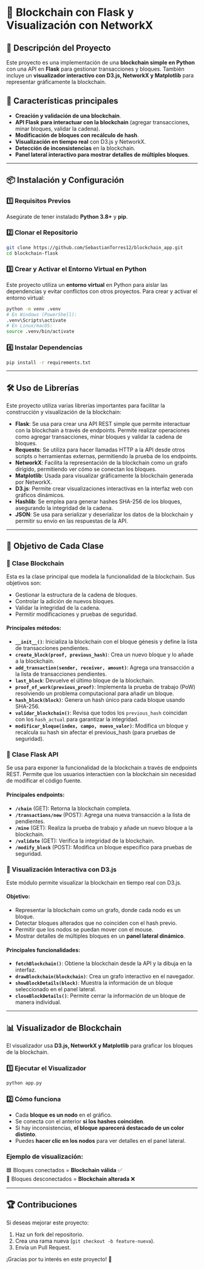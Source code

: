 # 📌 Blockchain con Flask y Visualización con NetworkX

## 📖 Descripción del Proyecto
Este proyecto es una implementación de una **blockchain simple en Python** con una API en **Flask** para gestionar transacciones y bloques. También incluye un **visualizador interactivo con D3.js, NetworkX y Matplotlib** para representar gráficamente la blockchain.

## 🚀 Características principales
- **Creación y validación de una blockchain**.
- **API Flask para interactuar con la blockchain** (agregar transacciones, minar bloques, validar la cadena).
- **Modificación de bloques con recálculo de hash**.
- **Visualización en tiempo real** con D3.js y NetworkX.
- **Detección de inconsistencias** en la blockchain.
- **Panel lateral interactivo para mostrar detalles de múltiples bloques**.

---

## 📦 Instalación y Configuración

### **1️⃣ Requisitos Previos**
Asegúrate de tener instalado **Python 3.8+** y **pip**.

### **2️⃣ Clonar el Repositorio**
```bash
git clone https://github.com/SebastianTorres12/blockchain_app.git
cd blockchain-flask
```

### **3️⃣ Crear y Activar el Entorno Virtual en Python**
Este proyecto utiliza un **entorno virtual** en Python para aislar las dependencias y evitar conflictos con otros proyectos. Para crear y activar el entorno virtual:
```bash
python -m venv .venv
# En Windows (PowerShell):
.venv\Scripts\activate
# En Linux/macOS:
source .venv/bin/activate
```

### **4️⃣ Instalar Dependencias**
```bash
pip install -r requirements.txt
```

---

## 🛠 Uso de Librerías
Este proyecto utiliza varias librerías importantes para facilitar la construcción y visualización de la blockchain:

- **Flask**: Se usa para crear una API REST simple que permite interactuar con la blockchain a través de endpoints. Permite realizar operaciones como agregar transacciones, minar bloques y validar la cadena de bloques.
- **Requests**: Se utiliza para hacer llamadas HTTP a la API desde otros scripts o herramientas externas, permitiendo la prueba de los endpoints.
- **NetworkX**: Facilita la representación de la blockchain como un grafo dirigido, permitiendo ver cómo se conectan los bloques.
- **Matplotlib**: Usada para visualizar gráficamente la blockchain generada por NetworkX.
- **D3.js**: Permite crear visualizaciones interactivas en la interfaz web con gráficos dinámicos.
- **Hashlib**: Se emplea para generar hashes SHA-256 de los bloques, asegurando la integridad de la cadena.
- **JSON**: Se usa para serializar y deserializar los datos de la blockchain y permitir su envío en las respuestas de la API.

---

## 🎯 Objetivo de Cada Clase

### **📌 Clase Blockchain**
Esta es la clase principal que modela la funcionalidad de la blockchain. Sus objetivos son:
- Gestionar la estructura de la cadena de bloques.
- Controlar la adición de nuevos bloques.
- Validar la integridad de la cadena.
- Permitir modificaciones y pruebas de seguridad.

#### **Principales métodos:**
- **`__init__()`**: Inicializa la blockchain con el bloque génesis y define la lista de transacciones pendientes.
- **`create_block(proof, previous_hash)`**: Crea un nuevo bloque y lo añade a la blockchain.
- **`add_transaction(sender, receiver, amount)`**: Agrega una transacción a la lista de transacciones pendientes.
- **`last_block`**: Devuelve el último bloque de la blockchain.
- **`proof_of_work(previous_proof)`**: Implementa la prueba de trabajo (PoW) resolviendo un problema computacional para añadir un bloque.
- **`hash_block(block)`**: Genera un hash único para cada bloque usando SHA-256.
- **`validar_blockchain()`**: Revisa que todos los `previous_hash` coincidan con los `hash_actual` para garantizar la integridad.
- **`modificar_bloque(index, campo, nuevo_valor)`**: Modifica un bloque y recalcula su hash sin afectar el previous_hash (para pruebas de seguridad).

### **📌 Clase Flask API**
Se usa para exponer la funcionalidad de la blockchain a través de endpoints REST. Permite que los usuarios interactúen con la blockchain sin necesidad de modificar el código fuente.

#### **Principales endpoints:**
- **`/chain`** (GET): Retorna la blockchain completa.
- **`/transactions/new`** (POST): Agrega una nueva transacción a la lista de pendientes.
- **`/mine`** (GET): Realiza la prueba de trabajo y añade un nuevo bloque a la blockchain.
- **`/validate`** (GET): Verifica la integridad de la blockchain.
- **`/modify_block`** (POST): Modifica un bloque específico para pruebas de seguridad.

### **📌 Visualización Interactiva con D3.js**
Este módulo permite visualizar la blockchain en tiempo real con D3.js.

#### **Objetivo:**
- Representar la blockchain como un grafo, donde cada nodo es un bloque.
- Detectar bloques alterados que no coinciden con el hash previo.
- Permitir que los nodos se puedan mover con el mouse.
- Mostrar detalles de múltiples bloques en un **panel lateral dinámico**.

#### **Principales funcionalidades:**
- **`fetchBlockchain()`**: Obtiene la blockchain desde la API y la dibuja en la interfaz.
- **`drawBlockchain(blockchain)`**: Crea un grafo interactivo en el navegador.
- **`showBlockDetails(block)`**: Muestra la información de un bloque seleccionado en el panel lateral.
- **`closeBlockDetails()`**: Permite cerrar la información de un bloque de manera individual.

---

## 📊 Visualizador de Blockchain
El visualizador usa **D3.js, NetworkX y Matplotlib** para graficar los bloques de la blockchain.

### **1️⃣ Ejecutar el Visualizador**
```bash
python app.py
```

### **2️⃣ Cómo funciona**
- Cada **bloque es un nodo** en el gráfico.
- Se conecta con el anterior **si los hashes coinciden**.
- Si hay inconsistencias, **el bloque aparecerá destacado de un color distinto**.
- Puedes **hacer clic en los nodos** para ver detalles en el panel lateral.

### **Ejemplo de visualización:**
🟦 Bloques conectados = **Blockchain válida** ✅  
🔴 Bloques desconectados = **Blockchain alterada** ❌

---

## 🏆 Contribuciones
Si deseas mejorar este proyecto:
1. Haz un fork del repositorio.
2. Crea una rama nueva (`git checkout -b feature-nueva`).
3. Envía un Pull Request.

¡Gracias por tu interés en este proyecto! 🚀

